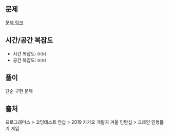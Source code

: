 ## 문제

[문제 링크](https://school.programmers.co.kr/learn/courses/30/lessons/64061)

## 시간/공간 복잡도

- 시간 복잡도: `O(N)`
- 공간 복잡도: `O(N)`

## 풀이

단순 구현 문제

## 출처

프로그래머스 > 코딩테스트 연습 > 2019 카카오 개발자 겨울 인턴십 > 크레인 인형뽑기 게임
